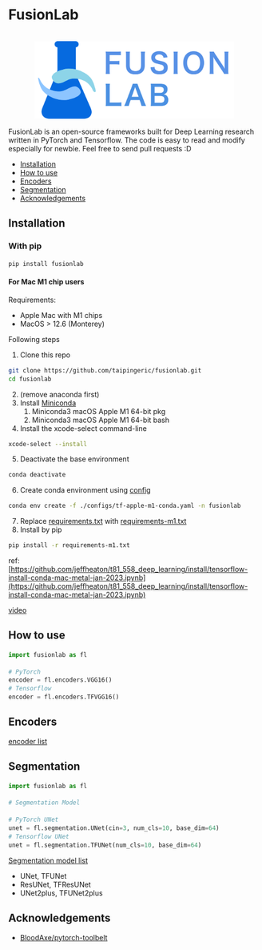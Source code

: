# FusionLab

<p align="center">
    <br>
    <img src="assets/imgs/fusionlab_banner.png" width="400"/>
    <br>
<p>

FusionLab is an open-source frameworks built for Deep Learning research written in PyTorch and Tensorflow. The code is easy to read and modify 
especially for newbie. Feel free to send pull requests :D

* [Installation](#Installation)
* [How to use](#How-to-use)
* [Encoders](#Encoders)
* [Segmentation](#Segmentation)
* [Acknowledgements](#Acknowledgements)

## Installation

### With pip

```bash
pip install fusionlab
```

#### For Mac M1 chip users

Requirements:
* Apple Mac with M1 chips
* MacOS > 12.6 (Monterey)

Following steps
1. Clone this repo
```bash
git clone https://github.com/taipingeric/fusionlab.git
cd fusionlab
```
2. (remove anaconda first)
3. Install [Miniconda](https://docs.conda.io/en/latest/miniconda.html)
   1. Miniconda3 macOS Apple M1 64-bit pkg
   2. Miniconda3 macOS Apple M1 64-bit bash
4. Install the xcode-select command-line
```bash
xcode-select --install
```
5. Deactivate the base environment
```bash
conda deactivate 
```
6. Create conda environment using [config](./configs/tf-apple-m1-conda.yaml)
```bash
conda env create -f ./configs/tf-apple-m1-conda.yaml -n fusionlab
```
7. Replace [requirements.txt](requirements.txt) with [requirements-m1.txt](configs/requirements-m1.txt)
8. Install by pip
```bash
pip install -r requirements-m1.txt
```

ref: [https://github.com/jeffheaton/t81_558_deep_learning/install/tensorflow-install-conda-mac-metal-jan-2023.ipynb](https://github.com/jeffheaton/t81_558_deep_learning/install/tensorflow-install-conda-mac-metal-jan-2023.ipynb)

[video](https://www.youtube.com/watch?v=5DgWvU0p2bk) 

## How to use

```python
import fusionlab as fl

# PyTorch
encoder = fl.encoders.VGG16()
# Tensorflow
encoder = fl.encoders.TFVGG16()

```

## Encoders

[encoder list](fusionlab/encoders/README.md)

## Segmentation

```python
import fusionlab as fl

# Segmentation Model

# PyTorch UNet
unet = fl.segmentation.UNet(cin=3, num_cls=10, base_dim=64)
# Tensorflow UNet
unet = fl.segmentation.TFUNet(num_cls=10, base_dim=64)

```

[Segmentation model list](fusionlab/segmentation/README.md)

* UNet, TFUNet
* ResUNet, TFResUNet
* UNet2plus, TFUNet2plus

## Acknowledgements

* [BloodAxe/pytorch-toolbelt](https://github.com/BloodAxe/pytorch-toolbelt)